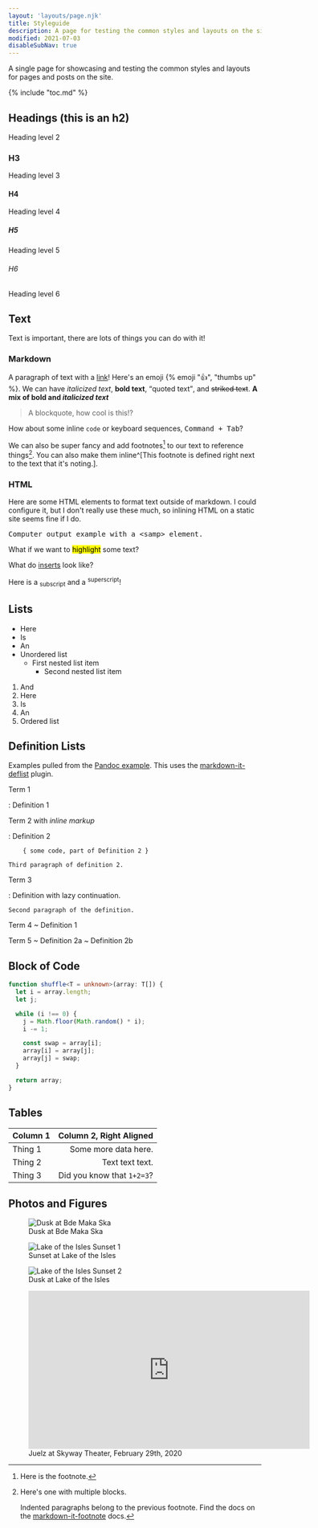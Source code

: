 ```yaml
---
layout: 'layouts/page.njk'
title: Styleguide
description: A page for testing the common styles and layouts on the site.
modified: 2021-07-03
disableSubNav: true
---
```


A single page for showcasing and testing the common styles and layouts for pages and posts on the site.

{% include "toc.md" %}

## Headings (this is an h2)

Heading level 2

### H3

Heading level 3

#### H4

Heading level 4

##### H5

Heading level 5

###### H6

Heading level 6

## Text

Text is important, there are lots of things you can do with it!

### Markdown

A paragraph of text with a [link](https://brianm.me)! Here's an emoji {% emoji "👍", "thumbs up" %}. We can have _italicized text_, **bold text**, <q>quoted text</q>, and ~~striked text~~. **A mix of bold and _italicized text_**

> A blockquote, how cool is this!?

How about some inline `code` or keyboard sequences, <kbd>Command + Tab</kbd>?

We can also be super fancy and add footnotes[^short] to our text to reference things[^long]. You can also make them inline^[This footnote is defined right next to the text that it's noting.].

[^short]: Here is the footnote.
[^long]: Here's one with multiple blocks.

    Indented paragraphs belong to the previous footnote. Find the docs on the [markdown-it-footnote](https://github.com/markdown-it/markdown-it-footnote) docs.

### HTML

Here are some HTML elements to format text outside of markdown. I could configure it, but I don't really use these much, so inlining HTML on a static site seems fine if I do.

<samp>Computer output example with a &lt;samp&gt; element.</samp>

What if we want to <mark>highlight</mark> some text?

What do <ins>inserts</ins> look like?

Here is a <sub>subscript</sub> and a <sup>superscript</sup>!

## Lists

- Here
- Is
- An
- Unordered list
  - First nested list item
    - Second nested list item

1. And
2. Here
3. Is
4. An
5. Ordered list

## Definition Lists

Examples pulled from the [Pandoc example](https://pandoc.org/MANUAL.html#definition-lists). This uses the [markdown-it-deflist](https://github.com/markdown-it/markdown-it-deflist) plugin.

Term 1

: Definition 1

Term 2 with _inline markup_

: Definition 2

        { some code, part of Definition 2 }

    Third paragraph of definition 2.

Term 3

: Definition
with lazy continuation.

    Second paragraph of the definition.

Term 4
~ Definition 1

Term 5
~ Definition 2a
~ Definition 2b

## Block of Code

```typescript
function shuffle<T = unknown>(array: T[]) {
  let i = array.length;
  let j;

  while (i !== 0) {
    j = Math.floor(Math.random() * i);
    i -= 1;

    const swap = array[i];
    array[i] = array[j];
    array[j] = swap;
  }

  return array;
}
```

## Tables

| Column 1 |    Column 2, Right Aligned |
| -------- | -------------------------: |
| Thing 1  |       Some more data here. |
| Thing 2  |            Text text text. |
| Thing 3  | Did you know that `1+2=3`? |

## Photos and Figures

<div class="grid-thumbs">
  <figure>
    <img loading="lazy" src="https://cdn.brianm.me/images/posts/2020-review/bde-maka-ska.jpg" alt="Dusk at Bde Maka Ska">
    <figcaption>Dusk at Bde Maka Ska</figcaption>
  </figure>
  <figure>
    <img loading="lazy" src="https://cdn.brianm.me/images/posts/2020-review/lake-of-the-isles-1.jpg" alt="Lake of the Isles Sunset 1">
    <figcaption>Sunset at Lake of the Isles</figcaption>
  </figure>
  <figure>
    <img loading="lazy" src="https://cdn.brianm.me/images/posts/2020-review/lake-of-the-isles-2.jpg" alt="Lake of the Isles Sunset 2">
    <figcaption>Dusk at Lake of the Isles</figcaption>
  </figure>
</div>

<figure class="video-container">
  <div>
    <iframe width="560" height="315" src="https://www.youtube-nocookie.com/embed/woQsKqtrhfQ" frameborder="0" allow="accelerometer; autoplay; clipboard-write; encrypted-media; gyroscope; picture-in-picture" allowfullscreen></iframe>
  </div>
    <figcaption>Juelz at Skyway Theater, February 29th, 2020</figcaption>
</figure>
